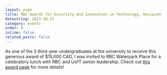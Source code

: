 ```yaml
---
layout: page
title: RBC Awards for Diversity and Innovation in Technology, Recipient
datestring: 2023-10-27
category: events
order: 4
inline: false
related_posts: false
---
```


As one of the 5 third-year undergraduates at the university to receive this generous award of $15,000 CAD, I was invited to RBC Waterpark Place for a celebratory lunch with RBC and UofT senior leadership.
Check out <a href="https://entrepreneurs.utoronto.ca/resource/rbc-awards-for-diversity-and-innovation-in-technology/">this award page</a> for more details!